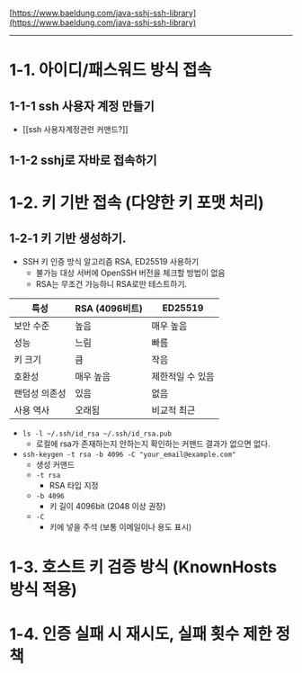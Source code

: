 
[https://www.baeldung.com/java-sshj-ssh-library](https://www.baeldung.com/java-sshj-ssh-library)
****
# 1-1. 아이디/패스워드 방식 접속
## 1-1-1 ssh 사용자 계정 만들기
- [[ssh 사용자계정관련 커맨드?]]
## 1-1-2 sshj로 자바로 접속하기

# 1-2. 키 기반 접속 (다양한 키 포맷 처리)
## 1-2-1 키 기반 생성하기.
- SSH 키 인증 방식 알고리즘 RSA, ED25519 사용하기
	- 불가능 대상 서버에 OpenSSH 버전을 체크할 방법이 없음
	- RSA는 무조건 가능하니 RSA로만 테스트하기.

| 특성      | RSA (4096비트) | ED25519   |
| ------- | ------------ | --------- |
| 보안 수준   | 높음           | 매우 높음     |
| 성능      | 느림           | 빠름        |
| 키 크기    | 큼            | 작음        |
| 호환성     | 매우 높음        | 제한적일 수 있음 |
| 랜덤성 의존성 | 있음           | 없음        |
| 사용 역사   | 오래됨          | 비교적 최근    |
- `ls -l ~/.ssh/id_rsa ~/.ssh/id_rsa.pub`
	- 로컬에 rsa가 존재하는지 안하는지 확인하는 커맨드 결과가 없으면 없다.
- `ssh-keygen -t rsa -b 4096 -C "your_email@example.com"`
	- 생성 커맨드
	- `-t rsa`
		- RSA 타입 지정
	- `-b 4096`
		- 키 길이 4096bit (2048 이상 권장)
	- `-C`
		- 키에 넣을 주석 (보통 이메일이나 용도 표시)
# 1-3. 호스트 키 검증 방식 (KnownHosts 방식 적용)
# 1-4. 인증 실패 시 재시도, 실패 횟수 제한 정책

